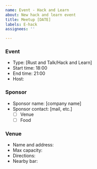 ```yaml
---
name: Event - Hack and Learn
about: New hack and learn event
title: Meetup [DATE]
labels: E-hack
assignees: ''

---
```


### Event
- Type: [Rust and Talk/Hack and Learn]
- Start time: 18:00
- End time: 21:00
- Host:

### Sponsor
- Sponsor name: [company name]
- Sponsor contact: [mail, etc.]
  - [ ] Venue
  - [ ] Food

### Venue
- Name and address:
- Max capacity:
- Directions:
- Nearby bar:
